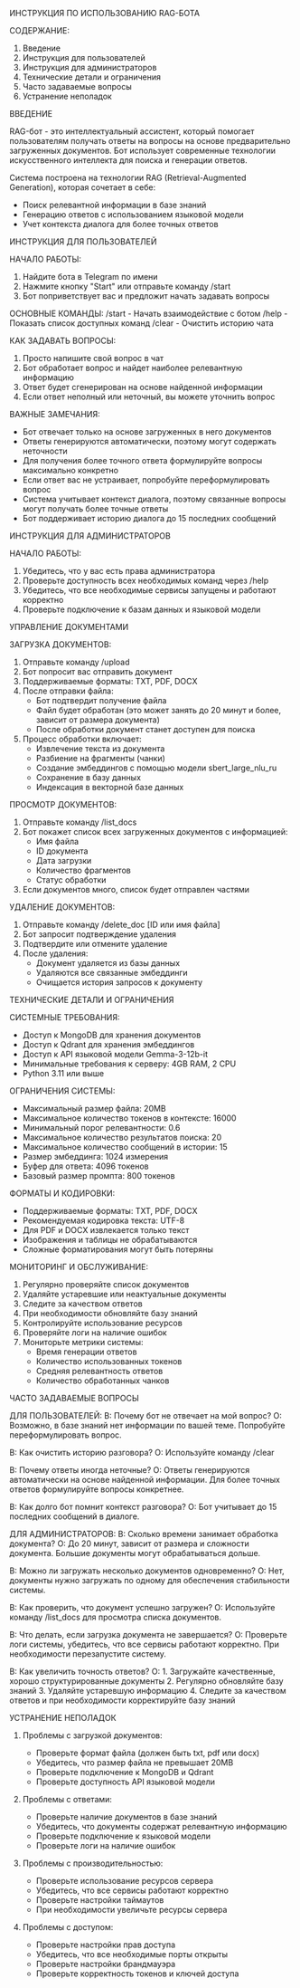 ИНСТРУКЦИЯ ПО ИСПОЛЬЗОВАНИЮ RAG-БОТА

СОДЕРЖАНИЕ:
1. Введение
2. Инструкция для пользователей
3. Инструкция для администраторов
4. Технические детали и ограничения
5. Часто задаваемые вопросы
6. Устранение неполадок

ВВЕДЕНИЕ

RAG-бот - это интеллектуальный ассистент, который помогает пользователям получать ответы на вопросы на основе предварительно загруженных документов. Бот использует современные технологии искусственного интеллекта для поиска и генерации ответов.

Система построена на технологии RAG (Retrieval-Augmented Generation), которая сочетает в себе:
- Поиск релевантной информации в базе знаний
- Генерацию ответов с использованием языковой модели
- Учет контекста диалога для более точных ответов

ИНСТРУКЦИЯ ДЛЯ ПОЛЬЗОВАТЕЛЕЙ

НАЧАЛО РАБОТЫ:
1. Найдите бота в Telegram по имени
2. Нажмите кнопку "Start" или отправьте команду /start
3. Бот поприветствует вас и предложит начать задавать вопросы

ОСНОВНЫЕ КОМАНДЫ:
/start - Начать взаимодействие с ботом
/help - Показать список доступных команд
/clear - Очистить историю чата

КАК ЗАДАВАТЬ ВОПРОСЫ:
1. Просто напишите свой вопрос в чат
2. Бот обработает вопрос и найдет наиболее релевантную информацию
3. Ответ будет сгенерирован на основе найденной информации
4. Если ответ неполный или неточный, вы можете уточнить вопрос

ВАЖНЫЕ ЗАМЕЧАНИЯ:
- Бот отвечает только на основе загруженных в него документов
- Ответы генерируются автоматически, поэтому могут содержать неточности
- Для получения более точного ответа формулируйте вопросы максимально конкретно
- Если ответ вас не устраивает, попробуйте переформулировать вопрос
- Система учитывает контекст диалога, поэтому связанные вопросы могут получать более точные ответы
- Бот поддерживает историю диалога до 15 последних сообщений

ИНСТРУКЦИЯ ДЛЯ АДМИНИСТРАТОРОВ

НАЧАЛО РАБОТЫ:
1. Убедитесь, что у вас есть права администратора
2. Проверьте доступность всех необходимых команд через /help
3. Убедитесь, что все необходимые сервисы запущены и работают корректно
4. Проверьте подключение к базам данных и языковой модели

УПРАВЛЕНИЕ ДОКУМЕНТАМИ

ЗАГРУЗКА ДОКУМЕНТОВ:
1. Отправьте команду /upload
2. Бот попросит вас отправить документ
3. Поддерживаемые форматы: TXT, PDF, DOCX
4. После отправки файла:
   - Бот подтвердит получение файла
   - Файл будет обработан (это может занять до 20 минут и более, зависит от размера документа)
   - После обработки документ станет доступен для поиска
5. Процесс обработки включает:
   - Извлечение текста из документа
   - Разбиение на фрагменты (чанки)
   - Создание эмбеддингов с помощью модели sbert_large_nlu_ru
   - Сохранение в базу данных
   - Индексация в векторной базе данных

ПРОСМОТР ДОКУМЕНТОВ:
1. Отправьте команду /list_docs
2. Бот покажет список всех загруженных документов с информацией:
   - Имя файла
   - ID документа
   - Дата загрузки
   - Количество фрагментов
   - Статус обработки
3. Если документов много, список будет отправлен частями

УДАЛЕНИЕ ДОКУМЕНТОВ:
1. Отправьте команду /delete_doc [ID или имя файла]
2. Бот запросит подтверждение удаления
3. Подтвердите или отмените удаление
4. После удаления:
   - Документ удаляется из базы данных
   - Удаляются все связанные эмбеддинги
   - Очищается история запросов к документу

ТЕХНИЧЕСКИЕ ДЕТАЛИ И ОГРАНИЧЕНИЯ

СИСТЕМНЫЕ ТРЕБОВАНИЯ:
- Доступ к MongoDB для хранения документов
- Доступ к Qdrant для хранения эмбеддингов
- Доступ к API языковой модели Gemma-3-12b-it
- Минимальные требования к серверу: 4GB RAM, 2 CPU
- Python 3.11 или выше

ОГРАНИЧЕНИЯ СИСТЕМЫ:
- Максимальный размер файла: 20MB
- Максимальное количество токенов в контексте: 16000
- Минимальный порог релевантности: 0.6
- Максимальное количество результатов поиска: 20
- Максимальное количество сообщений в истории: 15
- Размер эмбеддинга: 1024 измерения
- Буфер для ответа: 4096 токенов
- Базовый размер промпта: 800 токенов

ФОРМАТЫ И КОДИРОВКИ:
- Поддерживаемые форматы: TXT, PDF, DOCX
- Рекомендуемая кодировка текста: UTF-8
- Для PDF и DOCX извлекается только текст
- Изображения и таблицы не обрабатываются
- Сложные форматирования могут быть потеряны

МОНИТОРИНГ И ОБСЛУЖИВАНИЕ:
1. Регулярно проверяйте список документов
2. Удаляйте устаревшие или неактуальные документы
3. Следите за качеством ответов
4. При необходимости обновляйте базу знаний
5. Контролируйте использование ресурсов
6. Проверяйте логи на наличие ошибок
7. Мониторьте метрики системы:
   - Время генерации ответов
   - Количество использованных токенов
   - Средняя релевантность ответов
   - Количество обработанных чанков

ЧАСТО ЗАДАВАЕМЫЕ ВОПРОСЫ

ДЛЯ ПОЛЬЗОВАТЕЛЕЙ:
В: Почему бот не отвечает на мой вопрос?
О: Возможно, в базе знаний нет информации по вашей теме. Попробуйте переформулировать вопрос.

В: Как очистить историю разговора?
О: Используйте команду /clear

В: Почему ответы иногда неточные?
О: Ответы генерируются автоматически на основе найденной информации. Для более точных ответов формулируйте вопросы конкретнее.

В: Как долго бот помнит контекст разговора?
О: Бот учитывает до 15 последних сообщений в диалоге.

ДЛЯ АДМИНИСТРАТОРОВ:
В: Сколько времени занимает обработка документа?
О: До 20 минут, зависит от размера и сложности документа. Большие документы могут обрабатываться дольше.

В: Можно ли загружать несколько документов одновременно?
О: Нет, документы нужно загружать по одному для обеспечения стабильности системы.

В: Как проверить, что документ успешно загружен?
О: Используйте команду /list_docs для просмотра списка документов.

В: Что делать, если загрузка документа не завершается?
О: Проверьте логи системы, убедитесь, что все сервисы работают корректно. При необходимости перезапустите систему.

В: Как увеличить точность ответов?
О: 1. Загружайте качественные, хорошо структурированные документы
   2. Регулярно обновляйте базу знаний
   3. Удаляйте устаревшую информацию
   4. Следите за качеством ответов и при необходимости корректируйте базу знаний

УСТРАНЕНИЕ НЕПОЛАДОК

1. Проблемы с загрузкой документов:
   - Проверьте формат файла (должен быть txt, pdf или docx)
   - Убедитесь, что размер файла не превышает 20MB
   - Проверьте подключение к MongoDB и Qdrant
   - Проверьте доступность API языковой модели

2. Проблемы с ответами:
   - Проверьте наличие документов в базе знаний
   - Убедитесь, что документы содержат релевантную информацию
   - Проверьте подключение к языковой модели
   - Проверьте логи на наличие ошибок

3. Проблемы с производительностью:
   - Проверьте использование ресурсов сервера
   - Убедитесь, что все сервисы работают корректно
   - Проверьте настройки таймаутов
   - При необходимости увеличьте ресурсы сервера

4. Проблемы с доступом:
   - Проверьте настройки прав доступа
   - Убедитесь, что все необходимые порты открыты
   - Проверьте настройки брандмауэра
   - Проверьте корректность токенов и ключей доступа 